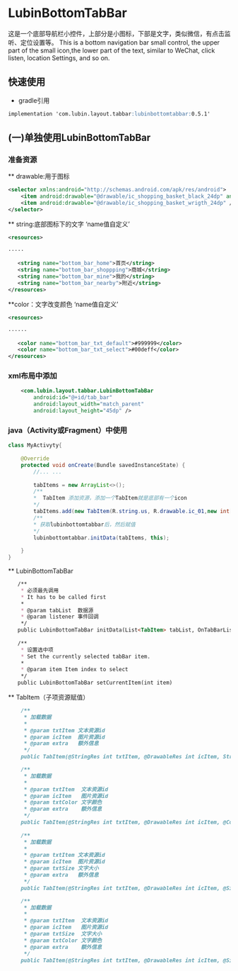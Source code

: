 # LubinBottomTabBar

   这是一个底部导航栏小控件，上部分是小图标，下部是文字，类似微信，有点击监听、定位设置等。
   This is a bottom navigation bar small control, the upper part of the small icon,the lower part of the text, similar to WeChat, click listen, location Settings, and so on.
 
## 快速使用

* gradle引用

```markdown
implementation 'com.lubin.layout.tabbar:lubinbottomtabbar:0.5.1'
```
## (一)单独使用LubinBottomTabBar

### 准备资源
 ** drawable:用于图标
```xml
<selector xmlns:android="http://schemas.android.com/apk/res/android">
    <item android:drawable="@drawable/ic_shopping_basket_black_24dp" android:state_selected="true" />
    <item android:drawable="@drawable/ic_shopping_basket_wrigth_24dp" />
</selector>
``` 
 ** string:底部图标下的文字 ‘name值自定义’
 ```xml
<resources>

·····
    
    <string name="bottom_bar_home">首页</string>
    <string name="bottom_bar_shoppping">商城</string>
    <string name="bottom_bar_mine">我的</string>
    <string name="bottom_bar_nearby">附近</string>
</resources>

```
 **color：文字改变颜色 ‘name值自定义’
 ```xml
 <resources>
 
 ······
 
    <color name="bottom_bar_txt_default">#999999</color>
    <color name="bottom_bar_txt_select">#00deff</color>
</resources>

```
### xml布局中添加

```xml
    <com.lubin.layout.tabbar.LubinBottomTabBar
        android:id="@+id/tab_bar"
        android:layout_width="match_parent"
        android:layout_height="45dp" />
```
### java（Activity或Fragment）中使用

```java
class MyActivyty{
    
    @Override
    protected void onCreate(Bundle savedInstanceState) {
        //... ...            
    
        tabItems = new ArrayList<>();
        /**
        *  TabItem 添加资源，添加一个TabItem就是底部有一个icon
        */
        tabItems.add(new TabItem(R.string.us, R.drawable.ic_01,new int[]{R.color.colorAccent,R.color.colorPrimary}, ""));
        /**
        * 获取lubinbottomtabbar后，然后赋值 
        */
        lubinbottomtabbar.initData(tabItems, this); 
        
    }
}

```

 **  LubinBottomTabBar
 
 ```markdown
    /**
     * 必须最先调用
     * It has to be called first
     *
     * @param tabList  数据源
     * @param listener 事件回调
     */
    public LubinBottomTabBar initData(List<TabItem> tabList, OnTabBarListener listener)
    
    /**
     * 设置选中项
     * Set the currently selected tabBar item.
     *
     * @param item Item index to select
     */
    public LubinBottomTabBar setCurrentItem(int item)

```
 ** TabItem（子项资源赋值）
 
```markdown
    /**
     * 加载数据
     *
     * @param txtItem 文本资源id
     * @param icItem  图片资源id
     * @param extra   额外信息
     */
    public TabItem(@StringRes int txtItem, @DrawableRes int icItem, String extra)

    /**
     * 加载数据
     *
     * @param txtItem  文本资源id
     * @param icItem   图片资源id
     * @param txtColor 文字颜色
     * @param extra    额外信息
     */
    public TabItem(@StringRes int txtItem, @DrawableRes int icItem, @ColorRes int[] txtColor, String extra)
    
    /**
     * 加载数据
     *
     * @param txtItem 文本资源id
     * @param icItem  图片资源id
     * @param txtSize 文字大小
     * @param extra   额外信息
     */
    public TabItem(@StringRes int txtItem, @DrawableRes int icItem, @Size float txtSize, String extra) 

    /**
     * 加载数据
     *
     * @param txtItem  文本资源id
     * @param icItem   图片资源id
     * @param txtSize  文字大小
     * @param txtColor 文字颜色
     * @param extra    额外信息
     */
    public TabItem(@StringRes int txtItem, @DrawableRes int icItem, @Size float txtSize, @ColorRes int[] txtColor, String extra)
```